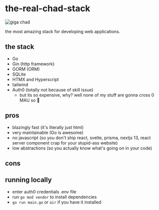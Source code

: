 # the-real-chad-stack

![giga chad](https://dudeproducts.com/cdn/shop/articles/gigachad_1068x.jpg?v=1667928905)

the most amazing stack for developing web applications.

## the stack

- Go
- Gin (http framework)
- GORM (ORM)
- SQLite
- HTMX and Hyperscript
- tailwind
- Auth0 (totally not because of skill issue)
	- but its so expensive, why?
		well none of my stuff are gonna cross 0 MAU so 🤷

## pros

- blazingly fast (it's literally just html)
- very maintainable (Go is awesome)
- no javascript (so you don't ship react, svelte, prisma, nextjs 13, react server component crap for your stupid-ass website)
- low abstractions (so you actually know what's going on in your code)

## cons


## running locally

- enter auth0 credentials .env file
- run `go mod vendor` to install dependencies
- `go run main.go` or `air` if you have it installed
